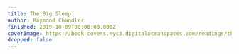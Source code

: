```yaml
---
title: The Big Sleep
author: Raymond Chandler
finished: 2019-10-09T00:00:00.000Z
coverImage: https://book-covers.nyc3.digitaloceanspaces.com/readings/the-big-sleep-01.jpg
dropped: false
---
```


